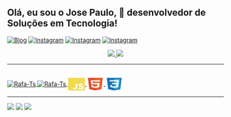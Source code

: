 ## Olá,  eu sou o Jose Paulo, 👋 desenvolvedor de Soluções em Tecnologia!

[![Blog](https://img.shields.io/website?label=Hox.com.br&style=for-the-badge&url=https://hox.com.br/)](https://hox.com.br)
[![Instagram](https://img.shields.io/badge/Instagram-E4405F?style=for-the-badge&logo=instagram&logoColor=white)](https://instagram.com/agenciahox)
[![Instagram](https://img.shields.io/badge/-Gmail-%23333?style=for-the-badge&logo=gmail&logoColor=white)](mailto:ze45ster@gmail.com)
[![Instagram](https://img.shields.io/badge/-LinkedIn-%230077B5?style=for-the-badge&logo=linkedin&logoColor=white)](https://www.linkedin.com/in/josepaulosouza)

<div align="center">
  <a href="https://github.com/zepaulo45">
  <img height="180em" src="https://github-readme-stats.vercel.app/api?username=zepaulo45&show_icons=true&theme=radical&include_all_commits=true&count_private=true"/>
  <img height="180em" src="https://github-readme-stats.vercel.app/api/top-langs/?username=zepaulo45&layout=compact&langs_count=7&theme=radical"/>
</div>
<hr>
<div style="display: inline_block"><br>
  <img align="center" alt="Rafa-Ts" height="30" width="40" src="https://img.shields.io/badge/PHP-777BB4?style=for-the-badge&logo=php&logoColor=white">
  <img align="center" alt="Rafa-Ts" height="30" width="40" src="https://img.shields.io/badge/jQuery-0769AD?style=for-the-badge&logo=jquery&logoColor=white">
  <img align="center" alt="Rafa-Js" height="30" width="40" src="https://raw.githubusercontent.com/devicons/devicon/master/icons/javascript/javascript-plain.svg">
  
  <img align="center" alt="Rafa-HTML" height="30" width="40" src="https://raw.githubusercontent.com/devicons/devicon/master/icons/html5/html5-original.svg">
  <img align="center" alt="Rafa-CSS" height="30" width="40" src="https://raw.githubusercontent.com/devicons/devicon/master/icons/css3/css3-original.svg">
</div>
<hr>
  <div>
  <a href="https://instagram.com/agenciahox" target="_blank"><img src="https://img.shields.io/badge/-Instagram-%23E4405F?style=for-the-badge&logo=instagram&logoColor=white" target="_blank"></a>
  <a href = "mailto:ze45ster@gmail.com"><img src="https://img.shields.io/badge/-Gmail-%23333?style=for-the-badge&logo=gmail&logoColor=white" target="_blank"></a>
  <a href="https://www.linkedin.com/in/josepaulosouza" target="_blank"><img src="https://img.shields.io/badge/-LinkedIn-%230077B5?style=for-the-badge&logo=linkedin&logoColor=white" target="_blank"></a> 
  </div>

